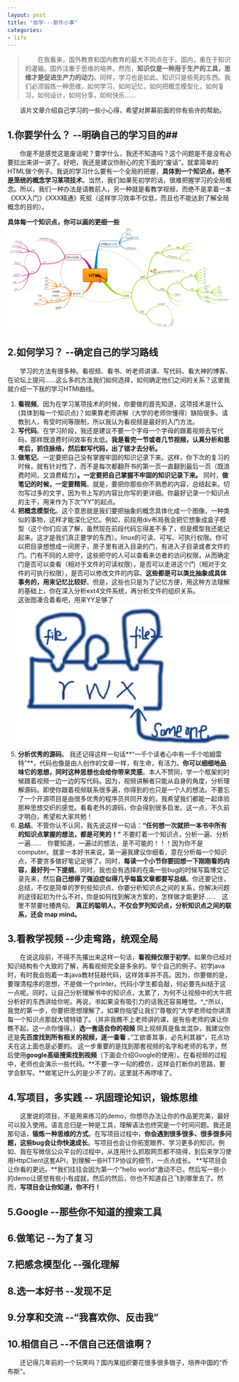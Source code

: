 ```yaml
---
layout: post
title: "自学---那件小事"
categories:
- life
---
```


 >&emsp;&emsp;在我看来，国外教育和国内教育的最大不同点在于。国内，重在于知识的灌输。国外注重于思维的培养。然而，**知识仅是一种用于生产的工具，思维才是促进生产力的动力**。同样，学习也是如此。知识只是些死的东西。我们必须锻炼一种思维，如何学习，如何记忆，如何把概念模型化，如何复习，如何设计，如何分享，如何快乐……

&emsp;&emsp;该片文章介绍自己学习的一些小心得，希望对屏幕前面的你有些许的帮助。


## 1.你要学什么？ --明确自己的学习目的##

&emsp;&emsp;你是不是感觉这是废话呢？要学什么，我还不知道吗？这个问题是不是没有必要拉出来讲一讲了。好吧，我还是建议你耐心的完下面的“废话”。就拿简单的HTML做个例子。我说的学习什么要有一个全局的把握，**具体到一个知识点，绝不是笼统的概念学习某项技术**。当然，我们如果死初学的话，很难把握学习的全局概念。所以，我们一种办法是请教前人，另一种就是看教学视频，而绝不是拿着一本《XXX入门》《XXX精通》死抠（这样学习效率不仅低，而且也不能达到了解全局概念的目的）。

**具体每一个知识点，你可以画的更细一些**
![](/img/html.png)

## 2.如何学习？ --确定自己的学习路线 ##
&emsp;&emsp;学习的方法有很多种。看视频、看书、听老师讲课、写代码、看大神的博客、在论坛上提问……这么多的方法我们如何选择，如何确定他们之间的关系？这里我就介绍一下我的学习HTMl曲线。

1. **看视频**。因为在学习某项技术的时候，你要做的首先知道，这项技术是什么(具体到每一个知识点)？如果靠老师讲解（大学的老师你懂得）缺陷很多。请教别人，有受时间等限制，所以我认为看视频是最好的入门方法。
2. **写代码**。在学习阶段，我还是建议不要一个字母一个字母的跟着视频去写代码，那样既浪费时间效率有太低。**我是看完一节或者几节视频，认真分析和思考后，抓住脉络，然后默写代码，出了错才去分析。**
3. **做笔记**。一定要把自己没有掌握牢固的知识记录下来。这样，你下次的复习的时候，就有针对性了，而不是每次都翻开书的第一页一直翻到最后一页（既浪费时间，又浪费精力）**。一定要把自己掌握不牢固的知识记录下来。** 同时，**做笔记的时候，一定要精简**。就是，要把你那些你不熟悉的内容，总结起来。切勿写过多的文字，因为书上写的内容比你写的更详细。你最好记录一个知识点的主干，用来作为下次“YY”的起点。
4. **把概念模型化**。这个意思就是我们要把抽象的概念具体化成一个图像，一种类似的事物，这样才能深化记忆。例如，前段用div布局我会把它想象成盒子模型（这个你们应该了解，虽然现在前段代码忘得差不多了，但是模型我还能记起来。这才是我们真正要学的东西）。linux的可读、可写、可执行权限。你可以把目录想想成一间房子，房子里有进入目录的门，有进入子目录或者文件的门。门有不同的人把守，这些把守的人可以查看来访者的访问权限，从而确定门是否可以查看（相对于文件的可读权限），是否可以走进这个门（相对于文件的可执行权限），是否可以修改文件的内容。**这些都是可以类比抽象成具体事务的，用来记忆比较好**。但是，这些也只是为了记忆方便，用这种方法理解的基础上，你在深入分析ext4文件系统，再分析文件的组织关系。<br/>这张图凑合着看吧，用来YY足够了
![](/img/moudle.jpg)<br/>
5. **分析优秀的源码**。
我还记得这样一句话**“一千个读者心中有一千个哈姆雷特”**，代码也像是由人创作的文章一样，有生命，有活力。**你可以细细地品味它的思想，同时这种思想也会给你带来灵感**。本人不赞同，学一个框架的时候跟着视频一边一边的写代码。因为，视频讲解者只能从自身的角度，分析理解源码。即使你跟着视频联系很多遍，你得到的也只是一个人的想法。不要忘了一个开源项目是由很多优秀的程序员共同开发的，我希望我们都能一起体验那种思想交织的感觉。看看老外的源码，你会得到很多启发。这一点，不久前才明白，希望和大家共勉！
6. **总结**。不管你认不认同，我先说这样一句话：**“任何想一次就把一本书中所有的知识点掌握的想法，都是可笑的！”** 不要盯着一个知识点，分析一遍、分析一遍……&emsp;你要知道，一遍过的想法，是不可能的！！！因为你不是computer。就拿一本好书来说，第一遍我建议你细看，意在分析每一个知识点，不要贪多做好笔记足够了。同时，**每读一个小节你要回想一下刚刚看的内容，最好列一下提纲**。同时，我也会有选择的在条一些bug的时候写篇博文记录先来，然后**自己想得了强迫症似得几乎每篇文章都要写总结**。你还要记住，总结，不仅是简单的罗列些知识点、你要分析知识点之间的关系，你解决问题的途径起初为什么不对，你是如何找到解决方案的，怎样做才能更好……&emsp;这里不禁要吐槽两句。 **真正的聪明人，不仅会罗列知识点，分析知识点之间的联系，还会 map mind。**

## 3.看教学视频 --少走弯路，统观全局 ##
&emsp;&emsp;在说这段前，不得不先撂出来这样一句话，**看视频仅限于初学**。如果你已经对知识结构有个大致的了解，再看视频完全是多余的。举个自己的例子。初学java时，有时我会抱着一本java教材狂敲代码，这样效率并不高。因为，你要做的是，要理清程序的思想，不是做一个printer。代码小学生都会敲，何必要先纠结于这一点呢。同时，让自己分析理解书中的知识点，太累了，为何不让视频中的大牛把分析好的东西讲给你呢。再说，书如果没有吸引力的话我还容易睡觉。^_^所以，我觉的第一步，你要把思想理解了。如果你指望让我们“尊敬的”大学老师给你讲清每一个知识点那就大错特错了。（并非我瞧不上老师讲的课，是有些老师的课让你瞧不起，这一点你懂得。）**选一套适合你的视频** 网上视频真是鱼龙混杂，我建议你还是**先百度找到所有相关的视频，逐一查看** 。”工欲善其事，必先利其器“，花点功夫在这上面也是必要的。 这一步重要的是找到那套视频的名字和老师的名字，然后使用**google高级搜索找到视频**（下面会介绍Google的使用）。在看视频的过程中，老师也会演示一些代码。**不要一字一句的模仿，这样会打断你的思路，要学会默写。**做笔记什么的是少不了的，这里就不再啰嗦了。

## 4.写项目，多实践 -- 巩固理论知识，锻炼思维 ##
&emsp;&emsp;这里说的项目，不是用来练习的demo，你想尽办法让你的作品更完美，最好可以投入使用。语言总归是一种是工具，理解语法也终究是一个时间问题。我还是那句话，**锻炼一种思维的方式**。在写项目过程中，**你会遇到很多很多、很多很多问题，这些bug会让你快速成长**。写项目也会让你拓宽眼界、学习更多的知识。例如、我在写微信公众平台的过程中，从连用什么抓取网页都不晓得，到后来学习使用HttpClient这套API，到理解一些HTTP协议的细节，一点点成长。 **写项目会让你看的更远。**我们往往会因为第一个”hello world“激动不已，然后写一些小的demo让感觉有些小有成就，然后的然后，你也不知道自己飞到哪里去了。然而，**写项目会让你知道，你不行！**

## 5.Google --那些你不知道的搜索工具 ##

## 6.做笔记 --为了复习 ##

## 7.把感念模型化 --强化理解 ##

## 8.选一本好书 --发现不足 ##

## 9.分享和交流 --“我喜欢你、反击我” ##

## 10.相信自己 --不信自己还信谁啊？ ##
&emsp;&emsp;还记得几年前的一个玩笑吗？国内某组织要花很多很多银子，培养中国的“乔布斯”。